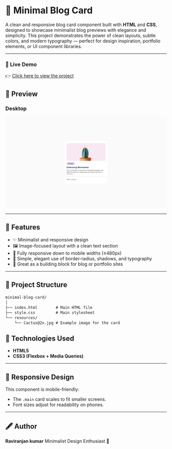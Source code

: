 # 🌿 Minimal Blog Card

A clean and responsive blog card component built with **HTML** and **CSS**, designed to showcase minimalist blog previews with elegance and simplicity.
This project demonstrates the power of clean layouts, subtle colors, and modern typography — perfect for design inspiration, portfolio elements, or UI component libraries.

--- 
### 🚀 Live Demo

👉 [Click here to view the project](https://raviranjanmishra01.github.io/html_css_projects/13-Minimal-Blog-Card)
## 📸 Preview


### Desktop
![Business Blog Card](./resources/PRIVIEW/desktop-view.png)




---

## 🧩 Features

* ✨ Minimalist and responsive design
* 🖼️ Image-focused layout with a clean text section
* 📱 Fully responsive down to mobile widths (≤480px)
* 💅 Simple, elegant use of border-radius, shadows, and typography
* 🎨 Great as a building block for blog or portfolio sites

---

## 🧠 Project Structure

``` git
minimal-blog-card/
│
├── index.html        # Main HTML file
├── style.css         # Main stylesheet
└── resources/
    └── Cactus@2x.jpg # Example image for the card

```


## 🧰 Technologies Used

* **HTML5**
* **CSS3 (Flexbox + Media Queries)**

---

## 📱 Responsive Design

This component is mobile-friendly:

* The `.main` card scales to fit smaller screens.
* Font sizes adjust for readability on phones.

---

## 🖋️ Author

**Raviranjan kumar**
Minimalist Design Enthusiast 🌱

